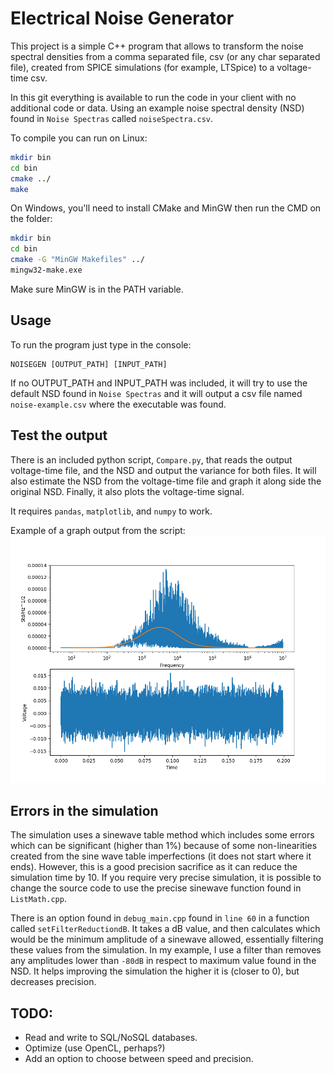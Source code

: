 # Electrical Noise Generator

This project is a simple C++ program that allows to transform the noise spectral densities from a comma separated file, csv (or any char separated file), created from SPICE simulations (for example, LTSpice) to a voltage-time csv.

In this git everything is available to run the code in your client with no additional code or data. Using an example noise spectral density (NSD) found in `Noise Spectras` called `noiseSpectra.csv`.

To compile you can run on Linux:
```bash
mkdir bin
cd bin
cmake ../
make
```

On Windows, you'll need to install CMake and MinGW then run the CMD on the folder:
```bash
mkdir bin
cd bin
cmake -G "MinGW Makefiles" ../ 
mingw32-make.exe
```
Make sure MinGW is in the PATH variable.

## Usage
To run the program just type in the console:

    NOISEGEN [OUTPUT_PATH] [INPUT_PATH]

If no OUTPUT_PATH and INPUT_PATH was included, it will try to use the default NSD found in `Noise Spectras` and it will output a csv file named `noise-example.csv` where the executable was found.


## Test the output

There is an included python script, `Compare.py`, that reads the output voltage-time file, and the NSD and output the variance for both files. It will also estimate the NSD from the voltage-time file and graph it along side the original NSD. Finally, it also plots the voltage-time signal.

It requires `pandas`, `matplotlib`, and `numpy` to work.

Example of a graph output from the script:
![graph_example](Example_Graph_Output.png)

## Errors in the simulation

The simulation uses a sinewave table method which includes some errors which can be significant (higher than 1%) because of some non-linearities created from the sine wave table imperfections (it does not start where it ends). However, this is a good precision sacrifice as it can reduce the simulation time by 10. If you require very precise simulation, it is possible to change the source code to use the precise sinewave function found in `ListMath.cpp`.

There is an option found in `debug_main.cpp` found in `line 60` in a function called
`setFilterReductiondB`. It takes a dB value, and then calculates which would be the minimum amplitude of a sinewave allowed, essentially filtering these values from the simulation. In my example, I use a filter than removes any amplitudes lower than `-80dB` in respect to maximum value found in the NSD. It helps improving the simulation the higher it is (closer to 0), but decreases precision.

## TODO:

* Read and write to SQL/NoSQL databases.
* Optimize (use OpenCL, perhaps?)
* Add an option to choose between speed and precision.
